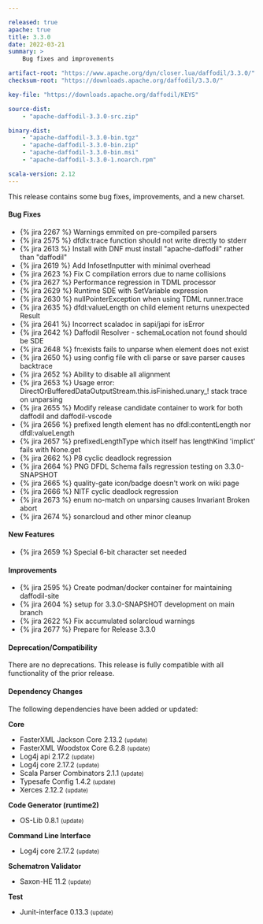 ```yaml
---

released: true
apache: true
title: 3.3.0
date: 2022-03-21
summary: >
    Bug fixes and improvements

artifact-root: "https://www.apache.org/dyn/closer.lua/daffodil/3.3.0/"
checksum-root: "https://downloads.apache.org/daffodil/3.3.0/"

key-file: "https://downloads.apache.org/daffodil/KEYS"

source-dist:
    - "apache-daffodil-3.3.0-src.zip"

binary-dist:
    - "apache-daffodil-3.3.0-bin.tgz"
    - "apache-daffodil-3.3.0-bin.zip"
    - "apache-daffodil-3.3.0-bin.msi"
    - "apache-daffodil-3.3.0-1.noarch.rpm"

scala-version: 2.12
---
```


This release contains some bug fixes, improvements, and a new charset.

#### Bug Fixes

* {% jira 2267 %} Warnings emmited on pre-compiled parsers
* {% jira 2575 %} dfdlx:trace function should not write directly to stderr
* {% jira 2613 %} Install with DNF must install "apache-daffodil" rather than "daffodil"
* {% jira 2619 %} Add InfosetInputter with minimal overhead
* {% jira 2623 %} Fix C compilation errors due to name collisions
* {% jira 2627 %} Performance regression in TDML processor
* {% jira 2629 %} Runtime SDE with SetVariable expression
* {% jira 2630 %} nullPointerException when using TDML runner.trace
* {% jira 2635 %} dfdl:valueLength on child element returns unexpected Result
* {% jira 2641 %} Incorrect scaladoc in sapi/japi for isError
* {% jira 2642 %} Daffodil Resolver - schemaLocation not found should be SDE 
* {% jira 2648 %} fn:exists fails to unparse when element does not exist
* {% jira 2650 %} using config file with cli parse or save parser causes backtrace
* {% jira 2652 %} Ability to disable all alignment
* {% jira 2653 %} Usage error: DirectOrBufferedDataOutputStream.this.isFinished.unary_! stack trace on unparsing
* {% jira 2655 %} Modify release candidate container to work for both daffodil and daffodil-vscode
* {% jira 2656 %} prefixed length element has no dfdl:contentLength nor dfdl:valueLength
* {% jira 2657 %} prefixedLengthType which itself has lengthKind 'implict' fails with None.get
* {% jira 2662 %} P8 cyclic deadlock regression
* {% jira 2664 %} PNG DFDL Schema fails regression testing on 3.3.0-SNAPSHOT
* {% jira 2665 %} quality-gate icon/badge doesn't work on wiki page
* {% jira 2666 %} NITF cyclic deadlock regression 
* {% jira 2673 %} enum no-match on unparsing causes Invariant Broken abort
* {% jira 2674 %} sonarcloud and other minor cleanup

#### New Features

* {% jira 2659 %} Special 6-bit character set needed

#### Improvements

* {% jira 2595 %} Create podman/docker container for maintaining daffodil-site
* {% jira 2604 %} setup for 3.3.0-SNAPSHOT development on main branch
* {% jira 2622 %} Fix accumulated solarcloud warnings
* {% jira 2677 %} Prepare for Release 3.3.0

#### Deprecation/Compatibility

There are no deprecations. This release is fully compatible with all
functionality of the prior release.

#### Dependency Changes

The following dependencies have been added or updated:

**Core**

* FasterXML Jackson Core 2.13.2 <small>(update)</small>
* FasterXML Woodstox Core 6.2.8 <small>(update)</small>
* Log4j api 2.17.2 <small>(update)</small>
* Log4j core 2.17.2 <small>(update)</small>
* Scala Parser Combinators 2.1.1 <small>(update)</small>
* Typesafe Config 1.4.2 <small>(update)</small>
* Xerces 2.12.2 <small>(update)</small>

**Code Generator (runtime2)**

* OS-Lib 0.8.1 <small>(update)</small>

**Command Line Interface**

* Log4j core 2.17.2 <small>(update)</small>

**Schematron Validator**

* Saxon-HE 11.2 <small>(update)</small>

**Test**

* Junit-interface 0.13.3 <small>(update)</small>
